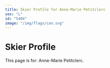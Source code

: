 ```yaml
---
title: Skier Profile for Anne-Marie Petitclerc
sex: "L"
id: "5404"
image: "/img/flags/can.svg" 
---
```


# Skier Profile

This page is for: Anne-Marie Petitclerc.
    